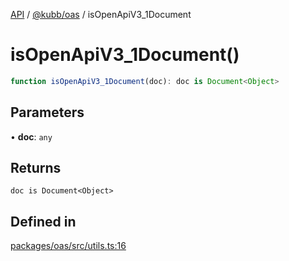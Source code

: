 [API](../../../packages.md) / [@kubb/oas](../index.md) / isOpenApiV3\_1Document

# isOpenApiV3\_1Document()

```ts
function isOpenApiV3_1Document(doc): doc is Document<Object>
```

## Parameters

• **doc**: `any`

## Returns

`doc is Document<Object>`

## Defined in

[packages/oas/src/utils.ts:16](https://github.com/kubb-project/kubb/blob/ff80665146ae086e044807d0072fda660e72e1fd/packages/oas/src/utils.ts#L16)
